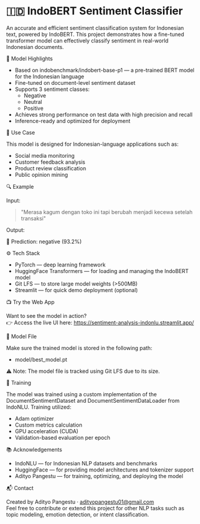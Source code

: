 # 🇮🇩 IndoBERT Sentiment Classifier

An accurate and efficient sentiment classification system for Indonesian text, powered by IndoBERT. This project demonstrates how a fine-tuned transformer model can effectively classify sentiment in real-world Indonesian documents.

🧠 Model Highlights

- Based on indobenchmark/indobert-base-p1 — a pre-trained BERT model for the Indonesian language
- Fine-tuned on document-level sentiment dataset
- Supports 3 sentiment classes:
  - Negative
  - Neutral
  - Positive
- Achieves strong performance on test data with high precision and recall
- Inference-ready and optimized for deployment

📌 Use Case

This model is designed for Indonesian-language applications such as:

- Social media monitoring
- Customer feedback analysis
- Product review classification
- Public opinion mining

🔍 Example

Input:

> "Merasa kagum dengan toko ini tapi berubah menjadi kecewa setelah transaksi"

Output:

🧠 Prediction: negative (93.2%)

⚙️ Tech Stack

- PyTorch — deep learning framework
- HuggingFace Transformers — for loading and managing the IndoBERT model
- Git LFS — to store large model weights (>500MB)
- Streamlit — for quick demo deployment (optional)

📺 Try the Web App

Want to see the model in action?  
👉 Access the live UI here: https://sentiment-analysis-indonlu.streamlit.app/

📁 Model File

Make sure the trained model is stored in the following path:

- model/best_model.pt

⚠️ Note: The model file is tracked using Git LFS due to its size.

🧪 Training

The model was trained using a custom implementation of the DocumentSentimentDataset and DocumentSentimentDataLoader from IndoNLU. Training utilized:

- Adam optimizer
- Custom metrics calculation
- GPU acceleration (CUDA)
- Validation-based evaluation per epoch

📚 Acknowledgements

- IndoNLU — for Indonesian NLP datasets and benchmarks  
- HuggingFace — for providing model architectures and tokenizer support  
- Adityo Pangestu — for training, optimizing, and deploying the model  

📬 Contact

Created by Adityo Pangestu · adityopangestu01@gmail.com  
Feel free to contribute or extend this project for other NLP tasks such as topic modeling, emotion detection, or intent classification.
